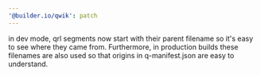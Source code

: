 ```yaml
---
'@builder.io/qwik': patch
---
```


in dev mode, qrl segments now start with their parent filename so it's easy to see where they came from. Furthermore, in production builds these filenames are also used so that origins in q-manifest.json are easy to understand.

